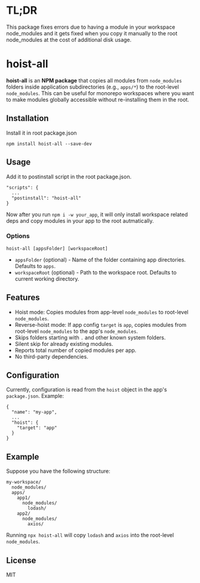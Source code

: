 TL;DR
=========

This package fixes errors due to having a module in your workspace node_modules and it gets fixed when you copy it manually to the root node_modules at the cost of additional disk usage.

hoist-all
=========

**hoist-all** is an **NPM package** that copies all modules from `node_modules` folders inside application subdirectories (e.g., `apps/*`) to the root-level `node_modules`. This can be useful for monorepo workspaces where you want to make modules globally accessible without re-installing them in the root.

Installation
------------

Install it in root package.json

    npm install hoist-all --save-dev


Usage
-----

Add it to postinstall script in the root package.json.

    "scripts": {
      ...
      "postinstall": "hoist-all" 
    }

Now after you run `npm i -w your_app`, it will only install workspace related deps and copy modules in your app to the root autmatically.

### Options

    hoist-all [appsFolder] [workspaceRoot]


*   `appsFolder` (optional) - Name of the folder containing app directories. Defaults to `apps`.
*   `workspaceRoot` (optional) - Path to the workspace root. Defaults to current working directory.

Features
--------

*   Hoist mode: Copies modules from app-level `node_modules` to root-level `node_modules`.
*   Reverse-hoist mode: If app config `target` is `app`, copies modules from root-level `node_modules` to the app's `node_modules`.
*   Skips folders starting with `.` and other known system folders.
*   Silent skip for already existing modules.
*   Reports total number of copied modules per app.
*   No third-party dependencies.

Configuration
-------------

Currently, configuration is read from the `hoist` object in the app's `package.json`. Example:

    {
      "name": "my-app",
      ...
      "hoist": {
        "target": "app"
      }
    }
    

Example
-------

Suppose you have the following structure:

    my-workspace/
      node_modules/
      apps/
        app1/
          node_modules/
            lodash/
        app2/
          node_modules/
            axios/


Running `npx hoist-all` will copy `lodash` and `axios` into the root-level `node_modules`.

License
-------

MIT
